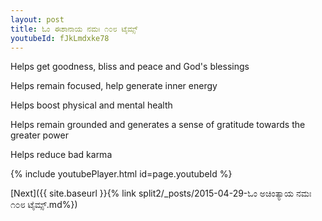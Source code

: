 ```yaml
---
layout: post
title: ಓಂ ಈಶಾನಾಯ ನಮಃ ೧೦೮ ಟೈಮ್ಸ್
youtubeId: fJkLmdxke78
---
```

 
 
Helps get goodness, bliss and peace and God's blessings
 
Helps remain focused, help generate inner energy 
 
Helps boost physical and mental health 
 
Helps remain grounded and generates a sense of gratitude towards the greater power 
 
Helps reduce bad karma
 
 
 
 


{% include youtubePlayer.html id=page.youtubeId %}
 
[Next]({{ site.baseurl }}{% link  split2/_posts/2015-04-29-ಓಂ ಅಚಿಂತ್ಯಾಯ ನಮಃ ೧೦೮ ಟೈಮ್ಸ್.md%})
 
